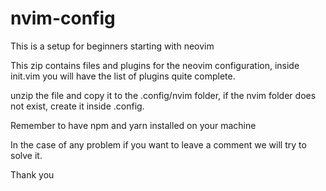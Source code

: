 # nvim-config

This is a setup for beginners starting with neovim

This zip contains files and plugins for the neovim configuration, inside init.vim you will have the list of plugins quite complete.

unzip the file and copy it to the .config/nvim folder, if the nvim folder does not exist, create it inside .config.

Remember to have npm and yarn installed on your machine

In the case of any problem if you want to leave a comment we will try to solve it.

Thank you
